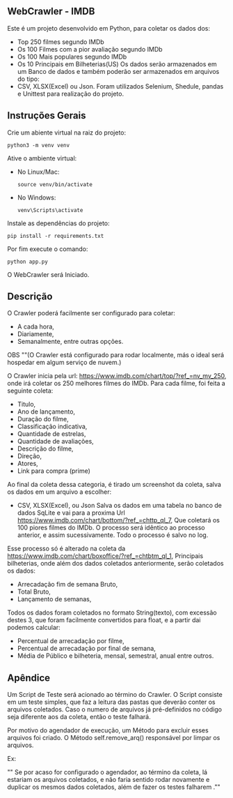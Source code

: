 
## WebCrawler - IMDB

Este é um projeto desenvolvido em Python, para coletar os dados dos:
- Top 250 filmes segundo IMDb 
- Os 100 Filmes com a pior avaliação segundo IMDb
- Os 100 Mais populares segundo IMDb
- Os 10 Principais em Bilheterias(US) 
Os dados serão armazenados em um Banco de dados e também poderão ser armazenados em arquivos do tipo:
- CSV, XLSX(Excel) ou Json.
Foram utilizados Selenium, Shedule, pandas e Unittest para realização do projeto.



## Instruções Gerais

Crie um abiente virtual na raiz do projeto:
```
python3 -m venv venv
```
Ative o ambiente virtual:
- No Linux/Mac:
  ```
  source venv/bin/activate
  ```
- No Windows:
  ```
  venv\Scripts\activate
  ```

Instale as dependências do projeto:
```
pip install -r requirements.txt
```

Por fim execute o comando:
```
python app.py
``` 
O WebCrawler será Iniciado.




## Descrição
O Crawler poderá facilmente ser configurado para coletar:

- A cada hora,
- Diariamente, 
- Semanalmente, entre outras opções.

OBS ""(O Crawler está configurado para rodar localmente, más o ideal será hospedar em algum serviço de nuvem.)

O Crawler inicia pela url: https://www.imdb.com/chart/top/?ref_=nv_mv_250, onde irá coletar os 250 melhores filmes do IMDb. Para cada filme, foi feita a seguinte coleta:

- Titulo,
- Ano de lançamento,
- Duração do filme,
- Classificação indicativa,
- Quantidade de estrelas,
- Quantidade de avaliações,
- Descrição do filme,
- Direção,
- Atores,
- Link para compra (prime)

Ao final da coleta dessa categoria, é tirado um screenshot da coleta, salva os dados em um arquivo a escolher: 
- CSV, XLSX(Excel), ou Json
Salva os dados em uma tabela no banco de dados SqLite e vai para a proxima Url https://www.imdb.com/chart/bottom/?ref_=chttp_ql_7, Que coletará os 100 piores filmes do IMDb.
O processo será idêntico ao processo anterior, e assim sucessivamente. Todo o processo é salvo no log.

Esse processo só é alterado na coleta da https://www.imdb.com/chart/boxoffice/?ref_=chtbtm_ql_1, Principais bilheterias, onde além dos dados coletados anteriormente, serão coletados os dados:

- Arrecadação fim de semana Bruto,
- Total Bruto,
- Lançamento de semanas,

Todos os dados foram coletados no formato String(texto), com excessão destes 3, que foram facilmente convertidos para float, e a partir dai podemos calcular:

- Percentual de arrecadação por filme,
- Percentual de arrecadação por final de semana,
- Média de Público e bilheteria, mensal, semestral, anual entre outros.




## Apêndice

Um Script de Teste será acionado ao término do Crawler.
O Script consiste em um teste simples, que faz a leitura das pastas que deverão conter os arquivos coletados. Caso o numero de arquivos já pré-definidos no código seja diferente aos da coleta, então o teste falhará.

        
Por motivo do agendador de execução, um Método para excluir esses arquivos foi criado. O Método self.remove_arq() responsável por limpar os arquivos.

Ex:

"" Se por acaso for configurado o agendador, ao término da coleta, lá estariam os arquivos coletados, e não faria sentido rodar novamente e duplicar os mesmos dados coletados, além de fazer os testes falharem .""
